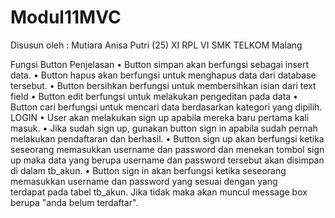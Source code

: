 # Modul11MVC

Disusun oleh : Mutiara Anisa Putri (25)
XI RPL VI
SMK TELKOM Malang

Fungsi Button
Penjelasan
•	Button simpan akan berfungsi sebagai insert data.
•	Button hapus akan berfungsi untuk menghapus data dari database tersebut.
•	Button bersihkan berfungsi untuk membersihkan isian dari text field
•	Button edit berfungsi untuk melakukan pengeditan pada data
•	Button cari berfungsi untuk mencari data berdasarkan kategori yang dipilih.
LOGIN
•	User akan melakukan sign up apabila mereka baru pertama kali masuk.
•	Jika sudah sign up, gunakan button sign in apabila sudah pernah melakukan pendaftaran dan berhasil.
•	Button sign up akan berfungsi ketika seseorang memasukkan username dan password dan 
  menekan tombol sign up maka data yang berupa username dan password tersebut akan disimpan di dalam tb_akun.
•	Button sign in akan berfungsi ketika seseorang memasukkan username dan password yang sesuai dengan yang   
  terdapat pada tabel tb_akun. Jika tidak maka akan muncul message box berupa "anda belum terdaftar".


 
 
